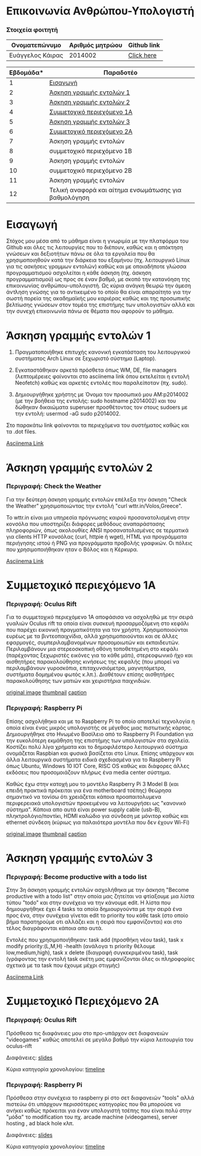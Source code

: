 # Επικοινωνία Ανθρώπου-Υπολογιστή

### Στοιχεία φοιτητή
|  Ονοματεπώνυμο  | Αριθμός μητρώου | Github link |
| ------ | ------ | ------ |
| Ευάγγελος Κάιρας | 2014002 | [Click here ](https://github.com/p14kairas)|


| Εβδομάδα* | Παραδοτέο |
| --- | --- |
| 1 |[Εισαγωγή](#Εισαγωγή) |
| 2 |[Άσκηση γραμμής εντολών 1](#Άσκηση-γραμμής-εντολών-1) |
| 3 |[Άσκηση γραμμής εντολών 2](#Άσκηση-γραμμής-εντολών-2) |
| 4 |[Συμμετοχικό περιεχόμενο 1A](#συμμετοχικό-περιεχόμενο-1Α) |
| 5 |[Άσκηση γραμμής εντολών 3](#Άσκηση-γραμμής-εντολών-3) |
| 6 | [Συμμετοχικό περιεχόμενο 2A](#Συμμετοχικό-Περιεχόμενο-2Α) |
| 7 | Άσκηση γραμμής εντολών |
| 8 | συμμετοχικό περιεχόμενο 1B |
| 9 | Άσκηση γραμμής εντολών |
| 10 | συμμετοχικό περιεχόμενο 2B |
| 11 | Άσκηση γραμμής εντολών |
| 12 | Τελική αναφορά και αίτημα ενσωμάτωσης για βαθμολόγηση |


# Εισαγωγή
Στόχος μου μέσα από το μάθημα είναι η γνωριμία με την πλατφόρμα του Github και όλες τις λειτουργίες που το διέπουν, καθώς και η απόκτηση γνώσεων και δεξιοτήτων πάνω σε όλα τα εργαλεία που θα χρησιμοποιηθούν κατά την διάρκεια του εξαμήνου (πχ. λειτουργικό Linux για τις ασκήσεις γραμμων εντολών) καθώς και με οποιαδήποτε γλώσσα προγραμματισμού ασχολείται η κάθε άσκηση (πχ. άσκηση προγραμματισμού) ως προς σε έναν βαθμό, με σκοπό την κατανόηση της επικοινωνίας ανθρώπου-υπολογιστή. Ως κύρια ανάγκη θεωρώ την άμεση άντληση γνώσης για το αντικειμένο το οποίο θα είναι απαραίτητο για την σωστή πορεία της ακαδημαϊκής μου καριέρας καθώς και της προσωπικής βελτίωσης γνώσεων στον τομέα της επιστήμης των υπολογιστών αλλά και την συνεχή επικοινωνία πάνω σε θέματα που αφορούν το μάθημα. 

# Άσκηση γραμμής εντολών 1
1) Πραγματοποιήθηκε επιτυχής κανονική εγκατάσταση του λειτουργικού συστήματος Arch Linux  σε ξεχωριστό σύστημα (Laptop). 

2) Εγκαταστάθηκαν αρκετά πρόσθετα όπως WM, DE, file managers (λεπτομέρειες φαίνονται στο asciinema link όπου εκτελείται η εντολή Νeofetch) καθώς και αρκετές εντολές που παραλείποταν (πχ. sudo). 

3) Δημιουργήθηκε χρήστης με Όνομα τον προσωπικό μου ΑΜ:p2014002 (με την βοήθεια της εντολής: sudo hostname p2014002) και του δώθηκαν δικαιώματα superuser προσθέτοντας τον στους sudoers με την εντολή: usermod -aG sudo p2014002.

Στο παρακάτω link φαίνονται τα περιεχόμενα του συστήματος καθώς και τα .dot files.
 
[Asciinema Link](https://asciinema.org/a/444742)

# Άσκηση γραμμής εντολών 2
### Περιγραφή: Check the Weather
Για την δεύτερη άσκηση γραμμής εντολών επέλεξα την άσκηση "Check the Weather" χρησιμοποιώντας την εντολή "curl wttr.in/Volos,Greece". 

Το wttr.in είναι μια υπηρεσία πρόγνωσης καιρού προσανατολισμένη στην κονσόλα που υποστηρίζει διάφορες μεθόδους αναπαράστασης πληροφοριών, όπως ακολουθίες ANSI προσανατολισμένες σε τερματικά για clients  HTTP κονσόλας (curl, httpie ή wget), HTML για προγράμματα περιήγησης ιστού ή PNG για προγράμματα προβολής γραφικών. Οι πόλεις που χρησιμοποιήθηκαν ηταν ο Βόλος και η Κέρκυρα.

[Asciinema Link](https://asciinema.org/a/447939)





# Συμμετοχικό περιεχόμενο 1Α

### Περιγραφή: Oculus Rift 
Για το συμμετοχικό περιεχόμενο 1Α αποφάσισα να ασχοληθώ με την σειρά γυαλιών Oculus rift τα οποία είναι συσκευή προσαρμοζόμενη στο κεφάλι που παρέχει εικονική πραγματικότητα για τον χρήστη. Χρησιμοποιούνται ευρέως με τα βιντεοπαιχνίδια, αλλά χρησιμοποιούνται και σε άλλες εφαρμογές, συμπεριλαμβανομένων προσομοιωτών και εκπαιδευτών. Περιλαμβάνουν μια στερεοσκοπική οθόνη τοποθετημένη στο κεφάλι (παρέχοντας ξεχωριστές εικόνες για το κάθε μάτι), στερεοφωνικό ήχο και αισθητήρες παρακολούθησης κινήσεως της κεφαλής (που μπορεί να περιλαμβάνουν γυροσκόπια, επιταχυνσιόμετρα, μαγνητόμετρα, συστήματα δομημένου φωτός κ.λπ.). Διαθέτουν επίσης αισθητήρες παρακολούθησης των ματιών και χειριστήρια παιχνιδιών.


[original image](https://github.com/p14kairas/images/blob/2014002/oculus-rift.jpg)
[thumbnail](https://github.com/p14kairas/images/blob/2014002/oculus-rift-thumbnail.jpg)
[caption](https://github.com/p14kairas/_gallery/blob/2014002/oculus-rift.md)

### Περιγραφή: Raspberry Pi
Επίσης ασχολήθηκα και με το Raspberry Pi το οποίο αποτελεί τεχνολογία η οποία είναι ένας μικρός υπολογιστής σε μέγεθος μιας πιστωτικής κάρτας. Δημιουργήθηκε στο Ηνωμένο Βασίλειο από το Raspberry Pi Foundation για την ευκολότερη εκμάθηση της επιστήμης των υπολογιστών  στα σχολεία. Κοστίζει πολύ λίγα χρήματα και το δημοφιλέστερο λειτουργικό σύστημα ονομάζεται Raspbian και φυσικά βασίζεται στο Linux. Επίσης υπάρχουν και άλλα λειτουργικά συστήματα ειδικά σχεδιασμένα για το Raspberry Pi όπως Ubuntu, Windows 10 IOT Core, RISC OS καθώς και διάφορες άλλες εκδόσεις που προσομοιάζουν πλήρως ένα media center σύστημα. 

Καθώς έχω στην κατοχή μου το μοντέλο Raspberry Pi 3 Model B (και επειδή πρακτικά πρόκειται για ένα motherboard τσέπης) θεώρησα σημαντικό να τονίσω ότι χρειάζεται κάποια προαπαιτολυμενα περιφερειακά υπολογιστών προκειμένου να λειτουργήσει ως "κανονικό σύστημα". Κάποια απο αυτά είναι power supply cable (usb-B), πληκτρολόγιο/ποντίκι, ΗDMI καλώδιο για σύνδεση με μόνιτορ καθώς και ethernet σύνδεση (κύριως για παλαιότερα μοντέλα που δεν έχουν Wi-Fi) 

[original image](https://github.com/p14kairas/images/blob/2014002/raspberrypi.jpg)
[thumbnail](https://github.com/p14kairas/images/blob/2014002/raspberrypi-thumbnail.jpg)
[caption](https://github.com/p14kairas/_gallery/blob/2014002/rpi.md)

# Άσκηση γραμμής εντολών 3

### Περιγραφή: Βecome productive with a todo list

Στην 3η άσκηση γραμμής εντολών ασχολήθηκα με την άσκηση "Βecome productive with a todo list" στην οποία μας ζητείται να φτίαξουμε μια λίστα τύπου "todo" και στην συνέχεια να την κάνουμε edit. H λίστα που δημιουργήθηκε έχει 4 tasks τα οποία δημιουργούντα με την σειρά ένα προς ένα, στην συνέχεια γίνεται edit το priority του κάθε task (στο οποίο βήμα παρατηρούμε οτι αλλάζει και η σειρά που εμφανίζονται) και στο τέλος διαγράφονται κάποια απο αυτά.

Εντολές που χρησιμοποιήθηκαν: task add (προσθήκη νέου task), task x modify priority:(L,M,H) -health (ανάλογα τι priority θέλουμε low,medium,high), task x delete (διαγραφή συγκεκριμένου task), task (γράφοντας την εντολή task σκέτη μας εμφανίζονται όλες οι πληροφορίες σχετικά με τα task που έχουμε μέχρι στιγμής)


[Asciinema Link](https://asciinema.org/a/447947) 

# Συμμετοχικό Περιεχόμενο 2Α
### Περιγραφή: Oculus Rift 

Πρόσθεσα τις διαφάνειες μου στο προ-υπάρχον σετ διαφανειών "videogames" καθώς αποτελεί σε μεγάλο βαθμό την κύρια λειτουργία του oculus-rift

Διαφάνειες: [slides](https://github.com/p14kairas/site/blob/2014002/_slides/videogames.md)

Κύρια κατηγορία χρονολογίου: [timeline](https://github.com/p14kairas/site/blob/2014002/_timeline/virtual-reality.md)


### Περιγραφή: Raspberry Pi 

Πρόσθεσα στην συνέχεια το  raspberry pi στο σετ διαφανειών "tools" αλλά πιστεύω ότι υπάρχουν περισσότερες κατηγορίες που θα μπορούσε να ανήκει καθώς πρόκειται για έναν υπολογιστή τσέπης που είναι πολύ στην "μόδα" το modification του πχ. arcade machine (videogames), server hosting , ad black hole κλπ.

Διαφάνειες: [slides](https://github.com/p14kairas/site/blob/2014002/_slides/tools.md)

Κύρια κατηγορία χρονολογίου: [timeline](https://github.com/p14kairas/site/blob/2014002/_timeline/computer.md)



